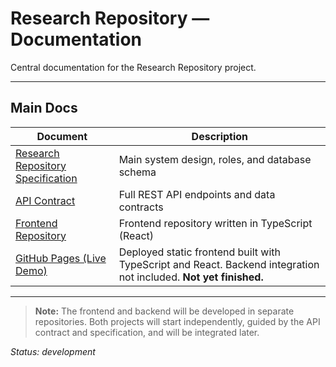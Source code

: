 # Research Repository — Documentation

Central documentation for the Research Repository project.

---

## Main Docs

| Document                                                                      | Description                                                                                                       |
| ----------------------------------------------------------------------------- | ----------------------------------------------------------------------------------------------------------------- |
| [Research Repository Specification](./docs/research_repo_spec.md)             | Main system design, roles, and database schema                                                                    |
| [API Contract](./docs/api_contract.md)                                        | Full REST API endpoints and data contracts                                                                        |
| [Frontend Repository](https://github.com/r4ppz19/research-repository)         | Frontend repository written in TypeScript (React)                                                                 |
| [GitHub Pages (Live Demo)](https://r4ppz.github.io/research-repository/login) | Deployed static frontend built with TypeScript and React. Backend integration not included. **Not yet finished.** |

---

> **Note:** The frontend and backend will be developed in separate repositories. Both projects will start independently, guided by the API contract and specification, and will be integrated later.

_Status: development_
